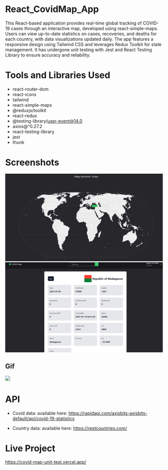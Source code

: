# React_CovidMap_App

This React-based application provides real-time global tracking of COVID-19 cases through an interactive map, developed using react-simple-maps. Users can view up-to-date statistics on cases, recoveries, and deaths for each country, with data visualizations updated daily. The app features a responsive design using Tailwind CSS and leverages Redux Toolkit for state management. It has undergone unit testing with Jest and React Testing Library to ensure accuracy and reliability.

# Tools and Libraries Used

- react-router-dom
- react-icons
- tailwind
- react-simple-maps
- @reduxjs/toolkit
- react-redux
- @testing-library/user-event@14.0
- axios@^0.27.2
- react-testing-library
- jest
- thunk

# Screenshots

![](1.jpg)
![](2.jpg)

## Gif

![](React_CovidMap_App.gif)

# API

- Covid data: available here: https://rapidapi.com/axisbits-axisbits-default/api/covid-19-statistics

- Country data: available here: https://restcountries.com/

# Live Project

https://covid-map-unit-test.vercel.app/
